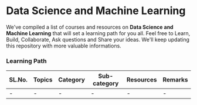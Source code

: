 # Data Science and Machine Learning

We've compiled a list of courses and resources on **Data Science and Machine Learning** that will set a learning path for you all.
Feel free to Learn, Build, Collaborate, Ask questions and Share your ideas. We'll keep updating this repository with more valuable informations.

### Learning Path

|SL.No.|Topics|Category|Sub-category|Resources|Remarks|
|-|-|-|-|-|-|
|-|-|-|-|-|-|
